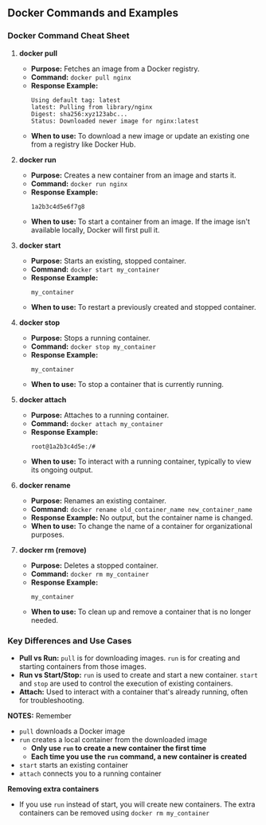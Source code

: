 ## Docker Commands and Examples 

### Docker Command Cheat Sheet

1. **docker pull**
   - **Purpose:** Fetches an image from a Docker registry.
   - **Command:** `docker pull nginx`
   - **Response Example:**
     ```
     Using default tag: latest
     latest: Pulling from library/nginx
     Digest: sha256:xyz123abc...
     Status: Downloaded newer image for nginx:latest
     ```
   - **When to use:** To download a new image or update an existing one from a registry like Docker Hub.

2. **docker run**
   - **Purpose:** Creates a new container from an image and starts it.
   - **Command:** `docker run nginx`
   - **Response Example:**
     ```
     1a2b3c4d5e6f7g8
     ```
   - **When to use:** To start a container from an image. If the image isn't available locally, Docker will first pull it.

3. **docker start**
   - **Purpose:** Starts an existing, stopped container.
   - **Command:** `docker start my_container`
   - **Response Example:**
     ```
     my_container
     ```
   - **When to use:** To restart a previously created and stopped container.

4. **docker stop**
   - **Purpose:** Stops a running container.
   - **Command:** `docker stop my_container`
   - **Response Example:**
     ```
     my_container
     ```
   - **When to use:** To stop a container that is currently running.

5. **docker attach**
   - **Purpose:** Attaches to a running container.
   - **Command:** `docker attach my_container`
   - **Response Example:**
     ```
     root@1a2b3c4d5e:/#
     ```
   - **When to use:** To interact with a running container, typically to view its ongoing output.

6. **docker rename**
   - **Purpose:** Renames an existing container.
   - **Command:** `docker rename old_container_name new_container_name`
   - **Response Example:** No output, but the container name is changed.
   - **When to use:** To change the name of a container for organizational purposes.

7. **docker rm (remove)**
   - **Purpose:** Deletes a stopped container.
   - **Command:** `docker rm my_container`
   - **Response Example:**
     ```
     my_container
     ```
   - **When to use:** To clean up and remove a container that is no longer needed.

### Key Differences and Use Cases

- **Pull vs Run:** `pull` is for downloading images. `run` is for creating and starting containers from those images.
- **Run vs Start/Stop:** `run` is used to create and start a new container. `start` and `stop` are used to control the execution of existing containers.
- **Attach:** Used to interact with a container that's already running, often for troubleshooting.

**NOTES:** Remember 
- `pull` downloads a Docker image
- `run` creates a local container from the downloaded image
    - **Only use `run` to create a new container the first time**
    - **Each time you use the `run` command, a new container is created**
- `start` starts an existing container
- `attach` connects you to a running container

**Removing extra containers**
- If you use `run` instead of start, you will create new containers.  The extra containers can be removed using `docker rm my_container`